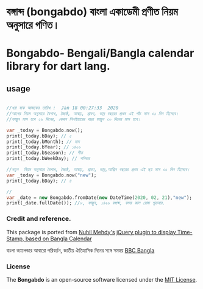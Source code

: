 # বঙ্গাব্দ (bongabdo) বাংলা একাডেমী প্রণীত নিয়ম অনুসারে গণিত। 
# Bongabdo- Bengali/Bangla calendar library for dart lang. 


## usage

```dart

//ধরা যাক আজকের তারিখ :  Jan 18 00:27:33  2020
//আগের নিয়ম অনুসারে বৈশাখ, জ্যৈষ্ঠ, আষাঢ়, শ্রাবণ, ভাদ্র বছরের প্রথম এই পাঁচ মাস ৩১ দিন হিসেবে।
//ফাল্গুন মাস হবে ২৯ দিনের, কেবল লিপইয়ারের বছর ফাল্গুন ৩০ দিনের মাস হবে।

var _today = Bongabdo.now();
print(_today.bDay); // ৫ 
print(_today.bMonth); // মাঘ 
print(_today.bYear); // ১৪২৬ 
print(_today.bSeason); // শীত 
print(_today.bWeekDay); // শনিবার
```

```dart
//নতুন  নিয়ম অনুসারে বৈশাখ, জ্যৈষ্ঠ, আষাঢ়, শ্রাবণ, ভাদ্র,আশ্বিন বছরের প্রথম এই ছয় মাস ৩১ দিন হিসেবে। 
var _today = Bongabdo.now("new");
print(_today.bDay); // ৪  
```

```dart
// 
var _date = new Bongabdo.fromDate(new DateTime(2020, 02, 21),"new");
print(_date.fullDate()); //৮, ফাল্গুন, ১৪২৬ বঙ্গাব্দ, বসন্ত কাল রোজ শুক্রবার.
```


### Credit and reference.

This package is ported from [Nuhil Mehdy's](https://github.com/nuhil) [jQuery plugin to display Time-Stamp, based on Bangla Calendar](https://github.com/nuhil/bangla-calendar)

বাংলা ক্যালেন্ডার আবারো পরিবর্তন, জাতীয় ঐতিহাসিক দিনের সঙ্গে সমন্বয় [BBC Bangla](https://www.bbc.com/bengali/news-50082316)


### **License**
The **Bongabdo** is an open-source software licensed under the [MIT License](LICENSE.md).